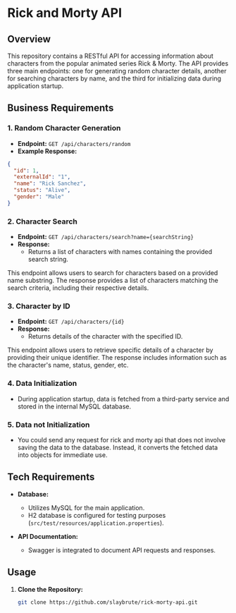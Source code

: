 # Rick and Morty API

## Overview

This repository contains a RESTful API for accessing information about characters from the popular animated series Rick & Morty. The API provides three main endpoints: one for generating random character details, another for searching characters by name, and the third for initializing data during application startup.

## Business Requirements

### 1. Random Character Generation

- **Endpoint:** `GET /api/characters/random`
- **Example Response:**

```json
{
  "id": 1,
  "externalId": "1",
  "name": "Rick Sanchez",
  "status": "Alive",
  "gender": "Male"
}
```

### 2. Character Search

- **Endpoint:** `GET /api/characters/search?name={searchString}`
- **Response:**
  - Returns a list of characters with names containing the provided search string.

This endpoint allows users to search for characters based on a provided name substring. The response provides a list of characters matching the search criteria, including their respective details.

### 3. Character by ID

- **Endpoint:** `GET /api/characters/{id}`
- **Response:**
    - Returns details of the character with the specified ID.

This endpoint allows users to retrieve specific details of a character by providing their unique identifier. The response includes information such as the character's name, status, gender, etc.

### 4. Data Initialization

- During application startup, data is fetched from a third-party service and stored in the internal MySQL database.

### 5. Data not Initialization

- You could send any request for rick and morty api that does not involve saving the data to the database. Instead, it converts the fetched data into objects for immediate use.

## Tech Requirements

- **Database:**
  - Utilizes MySQL for the main application.
  - H2 database is configured for testing purposes (`src/test/resources/application.properties`).

- **API Documentation:**
  - Swagger is integrated to document API requests and responses.

## Usage

1. **Clone the Repository:**
   ```bash
   git clone https://github.com/slaybrute/rick-morty-api.git
